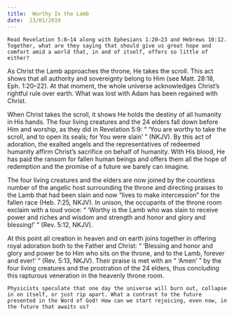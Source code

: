 ```yaml
---
title:  Worthy Is the Lamb
date:  23/01/2019
---
```


`Read Revelation 5:8–14 along with Ephesians 1:20–23 and Hebrews 10:12. Together, what are they saying that should give us great hope and comfort amid a world that, in and of itself, offers so little of either?`

As Christ the Lamb approaches the throne, He takes the scroll. This act shows that all authority and sovereignty belong to Him (see Matt. 28:18, Eph. 1:20–22). At that moment, the whole universe acknowledges Christ’s rightful rule over earth. What was lost with Adam has been regained with Christ.

When Christ takes the scroll, it shows He holds the destiny of all humanity in His hands. The four living creatures and the 24 elders fall down before Him and worship, as they did in Revelation 5:9: “ ‘You are worthy to take the scroll, and to open its seals; for You were slain’ ” (NKJV). By this act of adoration, the exalted angels and the representatives of redeemed humanity affirm Christ’s sacrifice on behalf of humanity. With His blood, He has paid the ransom for fallen human beings and offers them all the hope of redemption and the promise of a future we barely can imagine.

The four living creatures and the elders are now joined by the countless number of the angelic host surrounding the throne and directing praises to the Lamb that had been slain and now “lives to make intercession” for the fallen race (Heb. 7:25, NKJV). In unison, the occupants of the throne room exclaim with a loud voice: “ ‘Worthy is the Lamb who was slain to receive power and riches and wisdom and strength and honor and glory and blessing!’ ” (Rev. 5:12, NKJV).

At this point all creation in heaven and on earth joins together in offering royal adoration both to the Father and Christ: “ ‘Blessing and honor and glory and power be to Him who sits on the throne, and to the Lamb, forever and ever!’ ” (Rev. 5:13, NKJV). Their praise is met with an “ ‘Amen’ ” by the four living creatures and the prostration of the 24 elders, thus concluding this rapturous veneration in the heavenly throne room.

`Physicists speculate that one day the universe will burn out, collapse in on itself, or just rip apart. What a contrast to the future presented in the Word of God! How can we start rejoicing, even now, in the future that awaits us?`
